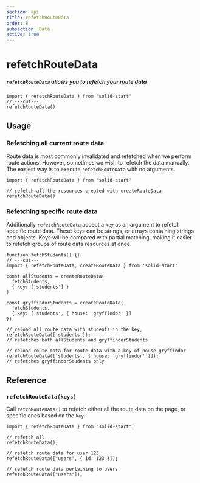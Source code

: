 ```yaml
---
section: api
title: refetchRouteData
order: 8
subsection: Data
active: true
---
```


# refetchRouteData

##### `refetchRouteData` allows you to refetch your route data

<div class="text-lg">

```tsx twoslash
import { refetchRouteData } from 'solid-start'
// ---cut---
refetchRouteData()
```

</div>

<table-of-contents></table-of-contents>

## Usage

### Refetching all current route data

Route data is most commonly invalidated and refetched when we perform route actions. However, sometimes we wish to refetch the data manually. The easiest way is to execute `refetchRouteData` with no arguments.

```tsx twoslash
import { refetchRouteData } from 'solid-start'

// refetch all the resources created with createRouteData
refetchRouteData()
```

### Refetching specific route data

Additionally `refetchRouteData` accept a `key` as an argument to refetch specific route data. These keys can be strings, or arrays containing strings and objects. Keys will be compared with partial matching, making it easier to refetch groups of route data resources at once.

```tsx twoslash {14,18}
function fetchStudents() {}
// ---cut---
import { refetchRouteData, createRouteData } from 'solid-start'

const allStudents = createRouteData(
  fetchStudents, 
  { key: ['students'] }
)

const gryffindorStudents = createRouteData(
  fetchStudents, 
  { key: ['students', { house: 'gryffindor' }] 
})

// reload all route data with students in the key, 
refetchRouteData(['students']);
// refetches both allStudents and gryffindorStudents

// reload route data for route data with a key of house gryffindor
refetchRouteData(['students', { house: 'gryffindor' }]);
// refetches gryffindorStudents only
```


## Reference

### `refetchRouteData(keys)`

Call `retchRouteData()` to refetch either all the route data on the page, or specific ones based on the `key`.

```tsx twoslash
import { refetchRouteData } from "solid-start";

// refetch all
refetchRouteData();

// refetch route data for user 123
refetchRouteData(["users", { id: 123 }]);

// refetch route data pertaining to users
refetchRouteData(["users"]);
```
